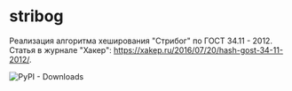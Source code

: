 # stribog
Реализация алгоритма хеширования "Стрибог" по ГОСТ 34.11 - 2012. Статья в журнале "Хакер": https://xakep.ru/2016/07/20/hash-gost-34-11-2012/.

![PyPI - Downloads](https://img.shields.io/pypi/dm/vtapi3)
